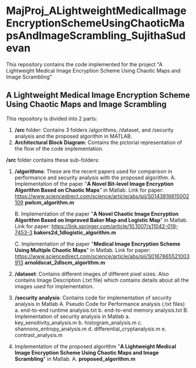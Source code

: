 # MajProj_ALightweightMedicalImageEncryptionSchemeUsingChaoticMapsAndImageScrambling_SujithaSudevan
This repository contains the code implemented for the project "A Lightweight Medical Image Encryption Scheme Using Chaotic Maps and Image Scrambling"

## A Lightweight Medical Image Encryption Scheme Using Chaotic Maps and Image Scrambling

This repository is divided into 2 parts:
1. **/src** folder: Contains 3 folders /algorithms, /dataset, and /security analysis and the proposed algorithm in MATLAB.
2. **Architectural Block Diagram**: Contains the pictorial representation of the flow of the code implementation.

**/src** folder contains these sub-folders:
1. **/algorithms**: These are the recent papers used for comparison in performance and security analysis with the proposed algorithm.
	A. Implementation of the paper "**A Novel Bit-level Image Encryption Algorithm Based on Chaotic Maps**" in Matlab.
	Link for paper: https://www.sciencedirect.com/science/article/abs/pii/S0143816615002109
	**pwlcm_algorithm.m**
	
	B. Implementation of the paper "**A Novel Chaotic Image Encryption Algorithm Based on Improved Baker Map and Logistic Map**" in Matlab.
	Link for paper: https://link.springer.com/article/10.1007/s11042-019-7453-3
	**bakers2d_1dlogistic_algorithm.m**
	
	C. Implementation of the paper "**Medical Image Encryption Scheme Using Multiple Chaotic Maps**" in Matlab.
	Link for paper: https://www.sciencedirect.com/science/article/abs/pii/S0167865521003913
	**arnoldscat_2dlscm_algorithm.m**

2. **/dataset**: Contains different images of different pixel sizes. Also contains Image Description (.txt file) which contains details about all the images used for implementation.

3. **/security analysis**: Contains code for implementation of security analysis in Matlab
	A. Pseudo Code for Performance analysis (.txt files)
		a. end-to-end runtime analysis.txt
		b. end-to-end memory analysis.txt
	B. Implementation of security analysis in Matlab
		a. key_sensitivity_analysis.m
		b. histogram_analysis.m
		c. shannons_entropy_analysis.m
		d. differential_cryptanalysis.m
		e. contrast_analysis.m

4. Implementation of the proposed algorithm "**A Lightweight Medical Image Encryption Scheme Using Chaotic Maps and Image Scrambling**" in Matlab.
	A. **proposed_algorithm.m**
